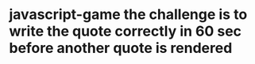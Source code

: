 # javascript-game the challenge is to write the quote correctly in 60 sec before another quote is rendered
